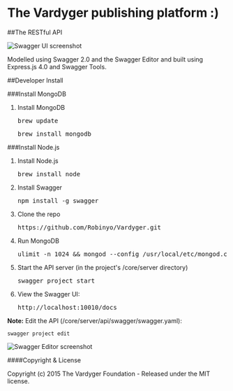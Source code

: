 # The Vardyger publishing platform :)

##The RESTful API

![Swagger UI screenshot](https://github.com/Robinyo/Vardyger/blob/master/content/assets/vardyger-api.png)

Modelled using Swagger 2.0 and the Swagger Editor and built using Express.js 4.0 and Swagger Tools.

##Developer Install

###Install MongoDB

1. Install MongoDB

    <pre>brew update</pre>
    <pre>brew install mongodb</pre>

###Install Node.js

1. Install Node.js

    <pre>brew install node</pre>

2. Install Swagger

    <pre>npm install -g swagger</pre>

3. Clone the repo

    <pre>https://github.com/Robinyo/Vardyger.git</pre>

4. Run MongoDB

    <pre>ulimit -n 1024 && mongod --config /usr/local/etc/mongod.conf</pre>

5. Start the API server (in the project's /core/server directory)

    <pre>swagger project start</pre>

6. View the Swagger UI:

    <pre>http://localhost:10010/docs</pre>

**Note:** Edit the API (/core/server/api/swagger/swagger.yaml):

    swagger project edit

![Swagger Editor screenshot](https://github.com/Robinyo/Vardyger/blob/master/content/assets/swagger-editor.png)

####Copyright & License

Copyright (c) 2015 The Vardyger Foundation - Released under the MIT license.